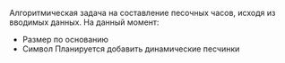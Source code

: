 Алгоритмическая задача на составление песочных часов, исходя из вводимых данных. На данный момент:

- Размер по основанию
- Символ
Планируется добавить динамические песчинки
